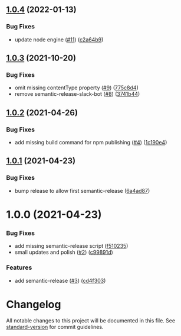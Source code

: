 ## [1.0.4](https://github.com/SearchKings/gulp-gcs-upload/compare/v1.0.3...v1.0.4) (2022-01-13)


### Bug Fixes

* update node engine ([#11](https://github.com/SearchKings/gulp-gcs-upload/issues/11)) ([c2a64b9](https://github.com/SearchKings/gulp-gcs-upload/commit/c2a64b9c1e322046e3c3f90d182db633c3da94ca))

## [1.0.3](https://github.com/SearchKings/gulp-gcs-upload/compare/v1.0.2...v1.0.3) (2021-10-20)


### Bug Fixes

* omit missing contentType property ([#9](https://github.com/SearchKings/gulp-gcs-upload/issues/9)) ([775c8d4](https://github.com/SearchKings/gulp-gcs-upload/commit/775c8d44071d0a4c23544d383fa59f252cbf3849))
* remove semantic-release-slack-bot ([#8](https://github.com/SearchKings/gulp-gcs-upload/issues/8)) ([3741b44](https://github.com/SearchKings/gulp-gcs-upload/commit/3741b44572b2a4bb3c91c86ddd3f00bca7e98b1b))

## [1.0.2](https://github.com/SearchKings/gulp-gcs-upload/compare/v1.0.1...v1.0.2) (2021-04-26)


### Bug Fixes

* add missing build command for npm publishing ([#4](https://github.com/SearchKings/gulp-gcs-upload/issues/4)) ([1c190e4](https://github.com/SearchKings/gulp-gcs-upload/commit/1c190e43ad283e85f3d26cd0fb96fb0bf06c2573))

## [1.0.1](https://github.com/SearchKings/gulp-gcs-upload/compare/v1.0.0...v1.0.1) (2021-04-23)


### Bug Fixes

* bump release to allow first semantic-release ([6a4ad87](https://github.com/SearchKings/gulp-gcs-upload/commit/6a4ad87533d8ab8bc93b2a7a86b0323aa9c59dbf))

# 1.0.0 (2021-04-23)


### Bug Fixes

* add missing semantic-release script ([f510235](https://github.com/SearchKings/gulp-gcs-upload/commit/f510235926a5f7dcff5ec2e7b621f3e4b76d0be4))
* small updates and polish ([#2](https://github.com/SearchKings/gulp-gcs-upload/issues/2)) ([c99891d](https://github.com/SearchKings/gulp-gcs-upload/commit/c99891d887b0da45cd1f335d3b1f9cda5c2f564e))


### Features

* add semantic-release ([#3](https://github.com/SearchKings/gulp-gcs-upload/issues/3)) ([cd4f303](https://github.com/SearchKings/gulp-gcs-upload/commit/cd4f3037522c9243ab67479d005eb08d7eed18c8))

# Changelog

All notable changes to this project will be documented in this file. See [standard-version](https://github.com/conventional-changelog/standard-version) for commit guidelines.
